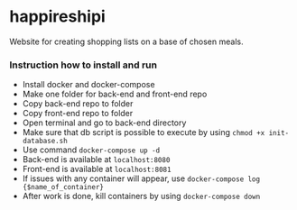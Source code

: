 # happireshipi
Website for creating shopping lists on a base of chosen meals.

### Instruction how to install and run
- Install docker and docker-compose
- Make one folder for back-end and front-end repo
- Copy back-end repo to folder
- Copy front-end repo to folder
- Open terminal and go to back-end directory
- Make sure that db script is possible to execute by using ```chmod +x init-database.sh```
- Use command ```docker-compose up -d```
- Back-end is available at ```localhost:8080```
- Front-end is available at ```localhost:8081```
- If issues with any container will appear, use ```docker-compose log {$name_of_container}```
- After work is done, kill containers by using ```docker-compose down```